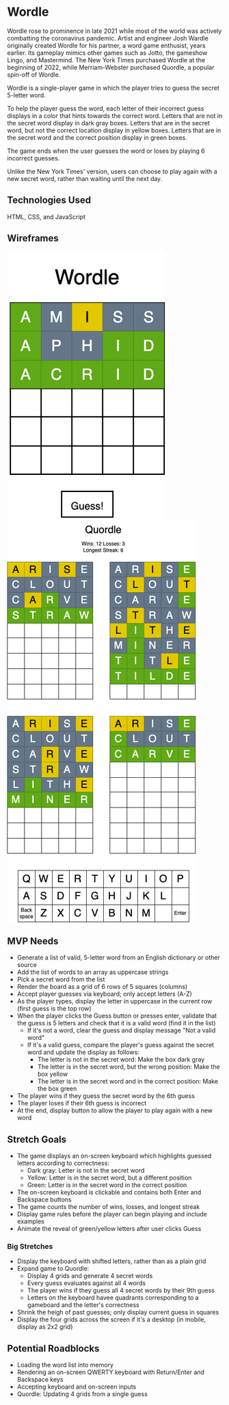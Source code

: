 # Wordle
Wordle rose to prominence in late 2021 while most of the world was actively combatting the coronavirus pandemic. Artist and engineer Josh Wardle originally created Wordle for his partner, a word game enthusist, years earlier. Its gameplay mimics other games such as Jotto, the gameshow Lingo, and Mastermind. The New York Times purchased Wordle at the beginning of 2022, while Merriam-Webster purchased Quordle, a popular spin-off of Wordle.

Wordle is a single-player game in which the player tries to guess the secret 5-letter word.

To help the player guess the word, each letter of their incorrect guess displays in a color that hints towards the correct word. Letters that are not in the secret word display in dark gray boxes. Letters that are in the secret word, but not the correct location display in yellow boxes. Letters that are in the secret word and the correct position display in green boxes.

The game ends when the user guesses the word or loses by playing 6 incorrect guesses.

Unlike the New York Times' version, users can choose to play again with a new secret word, rather than waiting until the next day.


## Technologies Used
HTML, CSS, and JavaScript


## Wireframes

<!-- local image -->
![Wordle Wireframe](wireframe.png) ![Quordle Wireframe](wireframe-stretch.png)

## MVP Needs
* Generate a list of valid, 5-letter word from an English dictionary or other source
* Add the list of words to an array as uppercase strings
* Pick a secret word from the list
* Render the board as a grid of 6 rows of 5 squares (columns)
* Accept player guesses via keyboard; only accept letters (A-Z)
* As the player types, display the letter in uppercase in the current row (first guess is the top row)
* When the player clicks the Guess button or presses enter, validate that the guess is 5 letters and check that it is a valid word (find it in the list)
    * If it's not a word, clear the guess and display message "Not a valid word"
    * If it's a valid guess, compare the player's guess against the secret word and update the display as follows:
        * The letter is not in the secret word: Make the box dark gray
        * The letter is in the secret word, but the wrong position: Make the box yellow
        * The letter is in the secret word and in the correct position: Make the box green
* The player wins if they guess the secret word by the 6th guess
* The player loses if their 6th guess is incorrect
* At the end, display button to allow the player to play again with a new word


## Stretch Goals
* The game displays an on-screen keyboard which highlights guessed letters according to correctness:
    * Dark gray: Letter is not in the secret word
    * Yellow: Letter is in the secret word, but a different position
    * Green: Letter is in the secret word in the correct position
* The on-screen keyboard is clickable and contains both Enter and Backspace buttons
* The game counts the number of wins, losses, and longest streak
* Display game rules before the player can begin playing and include examples
* Animate the reveal of green/yellow letters after user clicks Guess

### Big Stretches
* Display the keyboard with shifted letters, rather than as a plain grid
* Expand game to Quordle:
    * Display 4 grids and generate 4 secret words
    * Every guess evaluates against all 4 words
    * The player wins if they guess all 4 secret words by their 9th guess
    * Letters on the keyboard havee quadrants corresponding to a gameboard and the letter's correctness
* Shrink the heigh of past guesses; only display current guess in squares
* Display the four grids across the screen if it's a desktop (in mobile, display as 2x2 grid)


## Potential Roadblocks
* Loading the word list into memory
* Rendering an on-screen QWERTY keyboard with Return/Enter and Backspace keys
* Accepting keyboard and on-screen inputs
* Quordle: Updating 4 grids from a single guess